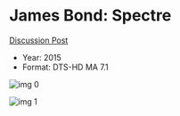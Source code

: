 # James Bond: Spectre

[Discussion Post](https://www.avsforum.com/threads/bass-eq-for-filtered-movies.2995212/post-56921336)

* Year: 2015
* Format: DTS-HD MA 7.1

![img 0](https://i.imgur.com/iro2YG2.jpg)

![img 1](https://i.imgur.com/W1ef0jE.png)


